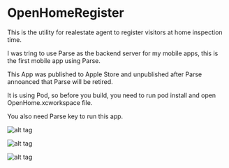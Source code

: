 # OpenHomeRegister
This is the utility for realestate agent to register visitors at home inspection time.

I was tring to use Parse as the backend server for my mobile apps, this is the first mobile app using Parse. 

This App was published to Apple Store and unpublished after Parse annoanced that Parse will be retired.

It is using Pod, so before you build, you need to run pod install and open OpenHome.xcworkspace file.

You also need Parse key to run this app.

![alt tag](https://cloud.githubusercontent.com/assets/20594610/17055698/d3a9a85a-5051-11e6-8ce1-a0ca85ab99b2.png)

![alt tag](https://cloud.githubusercontent.com/assets/20594610/17055706/dd1d9b08-5051-11e6-9a2d-ea2909246fdc.jpg)

![alt tag](https://cloud.githubusercontent.com/assets/20594610/17055707/dd2322b2-5051-11e6-817c-3658401af718.jpg)
